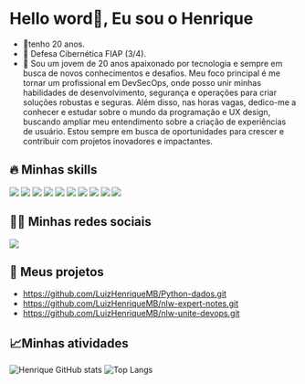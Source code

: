 <h1>Hello word👋, Eu sou o Henrique</h1> 


- 🌱tenho 20 anos.
- 🚀 Defesa Cibernética FIAP (3/4). 
- 🔭 Sou um jovem de 20 anos apaixonado por tecnologia e sempre em busca de novos conhecimentos e desafios. Meu foco principal é me tornar um profissional em DevSecOps, onde posso unir minhas habilidades de desenvolvimento, segurança e operações para criar soluções robustas e seguras. Além disso, nas horas vagas, dedico-me a conhecer e estudar sobre o mundo da programação e UX design, buscando ampliar meu entendimento sobre a criação de experiências de usuário. Estou sempre em busca de oportunidades para crescer e contribuir com projetos inovadores e impactantes.
  


<h2> 🔥 Minhas skills</h2>
<div align="inline-block">
  <img src="https://img.shields.io/badge/Python-14354C?style=for-the-badge&logo=python&logoColor=white"/>
  <img src="https://img.shields.io/badge/Django-092E20?style=for-the-badge&logo=django&logoColor=white"/>
  <img src="https://img.shields.io/badge/Flask-000000?style=for-the-badge&logo=flask&logoColor=white"/>
  <img src="https://img.shields.io/badge/Amazon_AWS-FF9900?style=for-the-badge&logo=amazonaws&logoColor=white"/>
  <img src="https://img.shields.io/badge/Kali_Linux-557C94?style=for-the-badge&logo=kali-linux&logoColor=white"/>
  <img src="https://img.shields.io/badge/Microsoft_Azure-0089D6?style=for-the-badge&logo=microsoft-azure&logoColor=white"/>
  <img src="https://img.shields.io/badge/Linux-FCC624?style=for-the-badge&logo=linux&logoColor=black"/>
  <img src="https://img.shields.io/badge/Ubuntu-E95420?style=for-the-badge&logo=ubuntu&logoColor=white"/>
  <img src="https://img.shields.io/badge/Debian-A81D33?style=for-the-badge&logo=debian&logoColor=white"/>
  <img src="https://img.shields.io/badge/Windows-0078D6?style=for-the-badge&logo=windows&logoColor=white"/>
</div>

<h2> 👨‍💻 Minhas redes sociais</h2>
<div align="inline-block">
  <a href="https://linkedin.com/in/henriquemoro" target="_blank"><img src="https://img.shields.io/badge/LinkedIn-0077B5?style=for-the-badge&logo=linkedin&logoColor=white"/></a>
</div>


<h2> 🚀 Meus projetos</h2>

- https://github.com/LuizHenriqueMB/Python-dados.git
- https://github.com/LuizHenriqueMB/nlw-expert-notes.git
- https://github.com/LuizHenriqueMB/nlw-unite-devops.git


  
<h2>📈Minhas atividades</h2>

![Henrique GitHub stats](https://github-readme-stats.vercel.app/api?username=LuizHenriqueMB&show_icons=true&theme=merko)
![Top Langs](https://github-readme-stats.vercel.app/api/top-langs/?username=LuizHenriqueMB&layout=compact&theme=merko)




 
